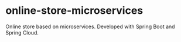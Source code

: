 # online-store-microservices
Online store based on microservices. Developed with Spring Boot and Spring Cloud. 
